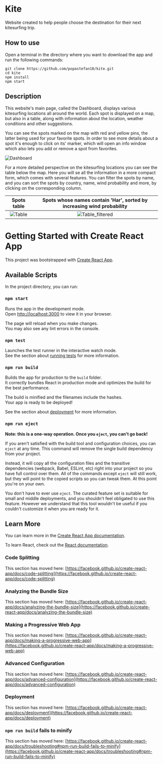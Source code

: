 # Kite

Website created to help people choose the destination for their next kitesurfing trip.

## How to use

Open a terminal in the directory where you want to download the app and run the following commands:

```
git clone https://github.com/popastefan10/kite.git
cd kite
npm install
npm start
```

## Description

This website's main page, called the Dashboard, displays various kitesurfing locations all around the world. Each spot is displayed on a map, but also in a table, along with information about the location, weather conditions and other suggestions.

You can see the spots marked on the map with red and yellow pins, the latter being used for your favorite spots. In order to see more details about a spot it's enough to click on its' marker, which will open an info window which also lets you add or remove a spot from favorites.

![Dashboard](https://user-images.githubusercontent.com/54329613/169566650-b5b2350d-4d9f-479c-8e21-9a9be540a410.png)

For a more detailed perspective on the kitesurfing locations you can see the table below the map. Here you will se all the information in a more compact form, which comes with several features. You can filter the spots by name, and you can sort the spots by country, name, wind probability and more, by clicking on the corresponding column.

| Spots table | Spots whose names contain 'Har', sorted by increasing wind probability |
| :---: | :---: |
| ![Table](https://user-images.githubusercontent.com/54329613/169565886-be0c0f51-dced-4bbc-9f01-535991d3e734.png) | ![Table_filtered](https://user-images.githubusercontent.com/54329613/169565742-22afc923-a796-4fde-acf8-5ea9d8b79c7a.png) |

# Getting Started with Create React App

This project was bootstrapped with [Create React App](https://github.com/facebook/create-react-app).

## Available Scripts

In the project directory, you can run:

### `npm start`

Runs the app in the development mode.\
Open [http://localhost:3000](http://localhost:3000) to view it in your browser.

The page will reload when you make changes.\
You may also see any lint errors in the console.

### `npm test`

Launches the test runner in the interactive watch mode.\
See the section about [running tests](https://facebook.github.io/create-react-app/docs/running-tests) for more information.

### `npm run build`

Builds the app for production to the `build` folder.\
It correctly bundles React in production mode and optimizes the build for the best performance.

The build is minified and the filenames include the hashes.\
Your app is ready to be deployed!

See the section about [deployment](https://facebook.github.io/create-react-app/docs/deployment) for more information.

### `npm run eject`

**Note: this is a one-way operation. Once you `eject`, you can't go back!**

If you aren't satisfied with the build tool and configuration choices, you can `eject` at any time. This command will remove the single build dependency from your project.

Instead, it will copy all the configuration files and the transitive dependencies (webpack, Babel, ESLint, etc) right into your project so you have full control over them. All of the commands except `eject` will still work, but they will point to the copied scripts so you can tweak them. At this point you're on your own.

You don't have to ever use `eject`. The curated feature set is suitable for small and middle deployments, and you shouldn't feel obligated to use this feature. However we understand that this tool wouldn't be useful if you couldn't customize it when you are ready for it.

## Learn More

You can learn more in the [Create React App documentation](https://facebook.github.io/create-react-app/docs/getting-started).

To learn React, check out the [React documentation](https://reactjs.org/).

### Code Splitting

This section has moved here: [https://facebook.github.io/create-react-app/docs/code-splitting](https://facebook.github.io/create-react-app/docs/code-splitting)

### Analyzing the Bundle Size

This section has moved here: [https://facebook.github.io/create-react-app/docs/analyzing-the-bundle-size](https://facebook.github.io/create-react-app/docs/analyzing-the-bundle-size)

### Making a Progressive Web App

This section has moved here: [https://facebook.github.io/create-react-app/docs/making-a-progressive-web-app](https://facebook.github.io/create-react-app/docs/making-a-progressive-web-app)

### Advanced Configuration

This section has moved here: [https://facebook.github.io/create-react-app/docs/advanced-configuration](https://facebook.github.io/create-react-app/docs/advanced-configuration)

### Deployment

This section has moved here: [https://facebook.github.io/create-react-app/docs/deployment](https://facebook.github.io/create-react-app/docs/deployment)

### `npm run build` fails to minify

This section has moved here: [https://facebook.github.io/create-react-app/docs/troubleshooting#npm-run-build-fails-to-minify](https://facebook.github.io/create-react-app/docs/troubleshooting#npm-run-build-fails-to-minify)
